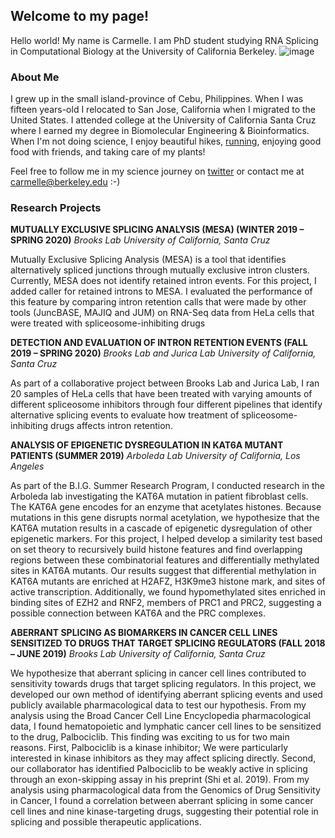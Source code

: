 ## Welcome to my page!

Hello world! My name is Carmelle. I am PhD student studying RNA Splicing in Computational Biology at the University of California Berkeley.
![image](https://twitter.com/carmeIle/status/1391622095486930947/photo/2)

### About Me

I grew up in the small island-province of Cebu, Philippines. When I was fifteen years-old I relocated to San Jose, California when I migrated to the United States. I attended college at the University of California Santa Cruz where I earned my degree in Biomolecular Engineering & Bioinformatics. When I'm not doing science, I enjoy beautiful hikes, [running](https://www.strava.com/athletes/99557318), enjoying good food with friends, and taking care of my plants!

Feel free to follow me in my science journey on [twitter](https://twitter.com/carmeile) or contact me at carmelle@berkeley.edu :-)


### Research Projects

**MUTUALLY EXCLUSIVE SPLICING ANALYSIS (MESA) (WINTER 2019 – SPRING 2020)**
_Brooks Lab University of California, Santa Cruz_

Mutually Exclusive Splicing Analysis (MESA) is a tool that identifies alternatively spliced junctions through mutually exclusive intron clusters. Currently, MESA does not identify retained intron events. For this project, I added caller for retained introns to MESA. I evaluated the performance of this feature by comparing intron retention calls that were made by other tools (JuncBASE, MAJIQ and JUM) on RNA-Seq data from HeLa cells that were treated with spliceosome-inhibiting drugs

**DETECTION AND EVALUATION OF INTRON RETENTION EVENTS (FALL 2019 – SPRING 2020)**
_Brooks Lab and Jurica Lab University of California, Santa Cruz_

As part of a collaborative project between Brooks Lab and Jurica Lab, I ran 20 samples of HeLa cells that have been treated with varying amounts of different spliceosome inhibitors through four different pipelines that identify alternative splicing events to evaluate how treatment of spliceosome-inhibiting drugs affects intron retention.

**ANALYSIS OF EPIGENETIC DYSREGULATION IN KAT6A MUTANT PATIENTS (SUMMER 2019)**
_Arboleda Lab University of California, Los Angeles_

As part of the B.I.G. Summer Research Program, I conducted research in the Arboleda lab investigating the KAT6A mutation in patient fibroblast cells. The KAT6A gene encodes for an enzyme that acetylates histones. Because mutations in this gene disrupts normal acetylation, we hypothesize that the KAT6A mutation results in a cascade of epigenetic dysregulation of other epigenetic markers. For this project, I helped develop a similarity test based on set theory to recursively build histone features and find overlapping regions between these combinatorial features and differentially methylated sites in KAT6A mutants. Our results suggest that differential methylation in KAT6A mutants are enriched at H2AFZ, H3K9me3 histone mark, and sites of active transcription. Additionally, we found hypomethylated sites enriched in binding sites of EZH2 and RNF2, members of PRC1 and PRC2, suggesting a possible connection between KAT6A and the PRC complexes.

**ABERRANT SPLICING AS BIOMARKERS IN CANCER CELL LINES SENSITIZED TO DRUGS THAT TARGET SPLICING REGULATORS (FALL 2018 – JUNE 2019)**
_Brooks Lab University of California, Santa Cruz_

We hypothesize that aberrant splicing in cancer cell lines contributed to sensitivity towards drugs that target splicing regulators. In this project, we developed our own method of identifying aberrant splicing events and used publicly available pharmacological data to test our hypothesis. From my analysis using the Broad Cancer Cell Line Encyclopedia pharmacological data, I found hematopoietic and lymphatic cancer cell lines to be sensitized to the drug, Palbociclib. This finding was exciting to us for two main reasons. First, Palbociclib is a kinase inhibitor; We were particularly interested in kinase inhibitors as they may affect splicing directly. Second, our collaborator has identified Palbociclib to be weakly active in splicing through an exon-skipping assay in his preprint (Shi et al. 2019). From my analysis using pharmacological data from the Genomics of Drug Sensitivity in Cancer, I found a correlation between aberrant splicing in some cancer cell lines and nine kinase-targeting drugs, suggesting their potential role in splicing and possible therapeutic applications.





